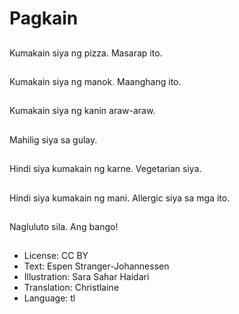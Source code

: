 # Pagkain

##
Kumakain siya ng pizza. Masarap ito.

##
Kumakain siya ng manok. Maanghang ito.

##
Kumakain siya ng kanin araw-araw.

##
Mahilig siya sa gulay.

##
Hindi siya kumakain ng karne. Vegetarian siya.

##
Hindi siya kumakain ng mani. Allergic siya sa mga ito.

##
Nagluluto sila. Ang bango!

##
* License: CC BY
* Text: Espen Stranger-Johannessen
* Illustration: Sara Sahar Haidari
* Translation: Christlaine
* Language: tl

